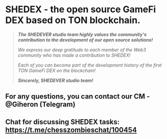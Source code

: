 # SHEDEX - the open source GameFi DEX based on TON blockchain.

>***The SHEDEVER studio team highly values the community's contribution to the development of our open source solutions!***
>
>*We express our deep gratitude to each member of the Web3 community who has made a contribution to SHEDEX!*
>
>*Each of you can become part of the development history of the first TON GameFi DEX on the blockchain!*
>
>***Sincerely, SHEDEVER studio team!***



## For any questions, you can contact our CM - @Giheron (Telegram)

## Chat for discussing SHEDEX tasks: https://t.me/chesszombieschat/100454
